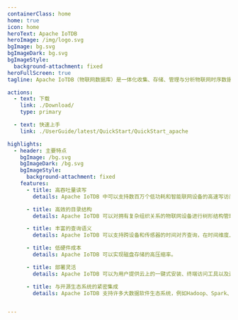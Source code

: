 ```yaml
---
containerClass: home
home: true
icon: home
heroText: Apache IoTDB
heroImage: /img/logo.svg
bgImage: bg.svg
bgImageDark: bg.svg
bgImageStyle:
  background-attachment: fixed
heroFullScreen: true
tagline: Apache IoTDB（物联网数据库）是一体化收集、存储、管理与分析物联网时序数据的软件系统。Apache IoTDB 采用轻量式架构，具有高性能和丰富的功能，并与 Apache Hadoop、Spark 和 Flink 等进行了深度集成，可以满足工业物联网领域的海量数据存储、高速数据读取和复杂数据分析需求。

actions:
  - text: 下载
    link: ./Download/
    type: primary

  - text: 快速上手
    link: ./UserGuide/latest/QuickStart/QuickStart_apache

highlights:
  - header: 主要特点
    bgImage: /bg.svg
    bgImageDark: /bg.svg
    bgImageStyle:
      background-attachment: fixed
    features:
      - title: 高吞吐量读写
        details: Apache IoTDB 中可以支持数百万个低功耗和智能联网设备的高速写访问。 它还提供数据快速读取访问以查询。

      - title: 高效的目录结构
        details: Apache IoTDB 可以对拥有复杂组织关系的物联网设备进行树形结构管理，并使用通配符对这些元数据进行模糊匹配。

      - title: 丰富的查询语义
        details: Apache IoTDB 可以支持跨设备和传感器的时间对齐查询，在时间维度上的聚合（降采样）等。

      - title: 低硬件成本
        details: Apache IoTDB 可以实现磁盘存储的高压缩率。

      - title: 部署灵活
        details: Apache IoTDB 可以为用户提供云上的一键式安装、终端访问工具以及边-云之间的协同（数据同步工具）。

      - title: 与开源生态系统的紧密集成
        details: Apache IoTDB 支持许多大数据软件生态系统，例如Hadoop、Spark、Flink和Grafana（可视化工具）


---
```


<!--

    Licensed to the Apache Software Foundation (ASF) under one
    or more contributor license agreements.  See the NOTICE file
    distributed with this work for additional information
    regarding copyright ownership.  The ASF licenses this file
    to you under the Apache License, Version 2.0 (the
    "License"); you may not use this file except in compliance
    with the License.  You may obtain a copy of the License at

        http://www.apache.org/licenses/LICENSE-2.0

    Unless required by applicable law or agreed to in writing,
    software distributed under the License is distributed on an
    "AS IS" BASIS, WITHOUT WARRANTIES OR CONDITIONS OF ANY
    KIND, either express or implied.  See the License for the
    specific language governing permissions and limitations
    under the License.

-->
<HomeCarousel />

<script setup>
import HomeCarousel from '@source/.vuepress/components/HomeCarousel.vue'
</script>
